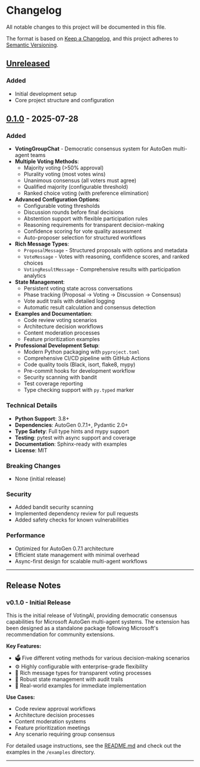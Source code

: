 # Changelog

All notable changes to this project will be documented in this file.

The format is based on [Keep a Changelog](https://keepachangelog.com/en/1.0.0/),
and this project adheres to [Semantic Versioning](https://semver.org/spec/v2.0.0.html).

## [Unreleased]

### Added
- Initial development setup
- Core project structure and configuration

## [0.1.0] - 2025-07-28

### Added
- **VotingGroupChat** - Democratic consensus system for AutoGen multi-agent teams
- **Multiple Voting Methods**:
  - Majority voting (>50% approval)
  - Plurality voting (most votes wins)
  - Unanimous consensus (all voters must agree)
  - Qualified majority (configurable threshold)
  - Ranked choice voting (with preference elimination)
- **Advanced Configuration Options**:
  - Configurable voting thresholds
  - Discussion rounds before final decisions
  - Abstention support with flexible participation rules
  - Reasoning requirements for transparent decision-making
  - Confidence scoring for vote quality assessment
  - Auto-proposer selection for structured workflows
- **Rich Message Types**:
  - `ProposalMessage` - Structured proposals with options and metadata
  - `VoteMessage` - Votes with reasoning, confidence scores, and ranked choices
  - `VotingResultMessage` - Comprehensive results with participation analytics
- **State Management**:
  - Persistent voting state across conversations
  - Phase tracking (Proposal → Voting → Discussion → Consensus)
  - Vote audit trails with detailed logging
  - Automatic result calculation and consensus detection
- **Examples and Documentation**:
  - Code review voting scenarios
  - Architecture decision workflows
  - Content moderation processes
  - Feature prioritization examples
- **Professional Development Setup**:
  - Modern Python packaging with `pyproject.toml`
  - Comprehensive CI/CD pipeline with GitHub Actions
  - Code quality tools (Black, isort, flake8, mypy)
  - Pre-commit hooks for development workflow
  - Security scanning with bandit
  - Test coverage reporting
  - Type checking support with `py.typed` marker

### Technical Details
- **Python Support**: 3.8+
- **Dependencies**: AutoGen 0.7.1+, Pydantic 2.0+
- **Type Safety**: Full type hints and mypy support
- **Testing**: pytest with async support and coverage
- **Documentation**: Sphinx-ready with examples
- **License**: MIT

### Breaking Changes
- None (initial release)

### Security
- Added bandit security scanning
- Implemented dependency review for pull requests
- Added safety checks for known vulnerabilities

### Performance
- Optimized for AutoGen 0.7.1 architecture
- Efficient state management with minimal overhead
- Async-first design for scalable multi-agent workflows

---

## Release Notes

### v0.1.0 - Initial Release

This is the initial release of VotingAI, providing democratic consensus capabilities for Microsoft AutoGen multi-agent systems. The extension has been designed as a standalone package following Microsoft's recommendation for community extensions.

**Key Features:**
- 🗳️ Five different voting methods for various decision-making scenarios
- ⚙️ Highly configurable with enterprise-grade flexibility
- 📨 Rich message types for transparent voting processes
- 🔄 Robust state management with audit trails
- 🎯 Real-world examples for immediate implementation

**Use Cases:**
- Code review approval workflows
- Architecture decision processes
- Content moderation systems
- Feature prioritization meetings
- Any scenario requiring group consensus

For detailed usage instructions, see the [README.md](README.md) and check out the examples in the `/examples` directory.


---

[Unreleased]: https://github.com/your-username/votingai/compare/v0.1.0...HEAD
[0.1.0]: https://github.com/your-username/votingai/releases/tag/v0.1.0